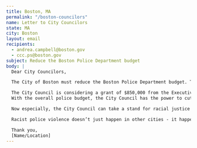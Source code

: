 ```yaml
---
title: Boston, MA
permalink: "/boston-councilors"
name: Letter to City Councilors
state: MA
city: Boston
layout: email
recipients:
  - andrea.campbell@boston.gov
  - ccc.ps@boston.gov
subject: Reduce the Boston Police Department budget
body: |
  Dear City Councilors,

  The City of Boston must reduce the Boston Police Department budget. The City Council needs to address a lack of investment in predominantly Black and Brown communities and an over-investment in their criminalization and surveillance including spending on the Boston Regional Intelligence Center (BRIC).

  The City Council is considering a grant of $850,000 from the Executive of Public Safety to spend on the BRIC, in addition to $4 million in the City Budget and other federal funding from Trump’s Department of Homeland Security. The City Council should not authorize the grant and should cut the BRIC line item from our city budget. BRIC manages the racist gang database and invasive surveillance that disproportionately targets Black and Brown residents.
  With the overall police budget, the City Council has the power to cut line items in the City budget. The police budget and overtime budget should be cut, with funds reinvested in Black and POC communities including $15 million this year for youth jobs.

  Now especially, the City Council can take a stand for racial justice by significantly defunding policing and investing in Black and Brown communities - starting with cutting the least transparent and most harmful parts of the BPD budget.

  Racist police violence doesn’t just happen in other cities - it happens here in Boston too.  The City Council must stop investing in targeted criminalization and surveillance, and fund what Black and Brown communities need to be safe and healthy: COVID19 relief, housing, healthcare, treatment, healing, cooperative businesses, community centers, community-led organizations and projects. 

  Thank you,
  [Name/Location]
---
```

